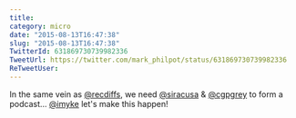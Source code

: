 ```yaml
---
title: 
category: micro
date: "2015-08-13T16:47:38"
slug: "2015-08-13T16:47:38"
TwitterId: 631869730739982336
TweetUrl: https://twitter.com/mark_philpot/status/631869730739982336
ReTweetUser: 
---
```


In the same vein as [@recdiffs](https://twitter.com/recdiffs), we need [@siracusa](https://twitter.com/siracusa) &amp; [@cgpgrey](https://twitter.com/cgpgrey) to form a podcast… [@imyke](https://twitter.com/imyke) let's make this happen!